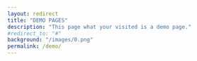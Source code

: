 ```yaml
---
layout: redirect
title: "DEMO PAGES"
description: "This page what your visited is a demo page."
#redirect_to: "#"
background: "/images/0.png"
permalink: /demo/
---
```

